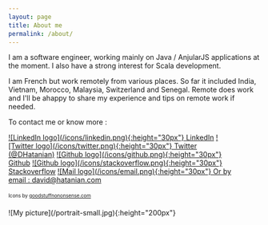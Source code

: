 ```yaml
---
layout: page
title: About me
permalink: /about/
---
```


I am a software engineer, working mainly on Java / AnjularJS applications at the moment. I also have a strong interest for Scala development.

I am French but work remotely from various places. So far it included India, Vietnam, Morocco, Malaysia, Switzerland and Senegal. Remote does work and I'll be ahappy to share my experience and tips on remote work if needed.

To contact me or know more :

<div style="float:left; margin-right:35px" markdown="1">

<a href='https://vn.linkedin.com/pub/david-hatanian/13/16/3b6' target='_blank' >
![LinkedIn logo](/icons/linkedin.png){:height="30px"} LinkedIn</a>

<a href='https://twitter.com/DHatanian' target='_blank' >
![Twitter logo](/icons/twitter.png){:height="30px"} Twitter (@DHatanian)</a>

<a href='https://github.com/dhatanian' target='_blank' >
![Github logo](/icons/github.png){:height="30px"} Github</a>

<a href='https://stackoverflow.com/users/1654764/david' target='_blank' >
![Github logo](/icons/stackoverflow.png){:height="30px"} Stackoverflow</a>

<a href='mailto:david@hatanian.com'>
![Mail logo](/icons/email.png){:height="30px"} Or by email : david@hatanian.com</a>

<sub><sup>
Icons by <a href='http://goodstuffnononsense.com'>goodstuffnononsense.com</a></sup>
</sub>

</div>

<div style="float:left" markdown="1">
![My picture](/portrait-small.jpg){:height="200px"}
</div>
